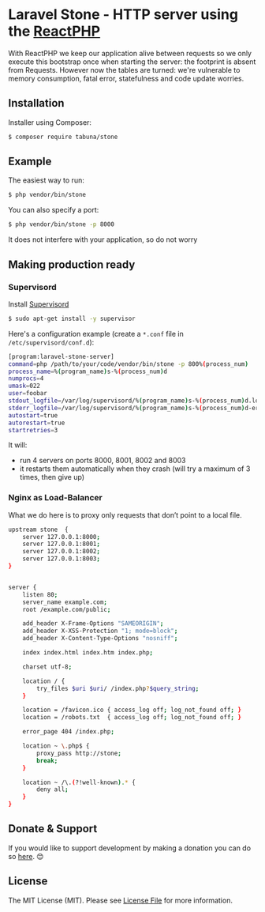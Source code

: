 

# Laravel Stone - HTTP server using the  <a href="https://reactphp.org" target="_blank">ReactPHP</a>



With ReactPHP we keep our application alive between requests so we only execute this bootstrap once when starting the server: the footprint is absent from Requests.
However now the tables are turned: we're vulnerable to memory consumption, fatal error, statefulness and code update worries.

## Installation

Installer using Composer:

```bash
$ composer require tabuna/stone
```

## Example


The easiest way to run:

```bash
$ php vendor/bin/stone
```

You can also specify a port:

```bash
$ php vendor/bin/stone -p 8000
```

It does not interfere with your application, so do not worry

## Making production ready

### Supervisord

Install <a href="http://supervisord.org/" target="_blank">Supervisord</a>

```bash
$ sudo apt-get install -y supervisor
```

Here's a configuration example (create a `*.conf` file in `/etc/supervisord/conf.d`):


```bash
[program:laravel-stone-server]
command=php /path/to/your/code/vendor/bin/stone -p 800%(process_num)
process_name=%(program_name)s-%(process_num)d
numprocs=4
umask=022
user=foobar
stdout_logfile=/var/log/supervisord/%(program_name)s-%(process_num)d.log              ; stdout log path, NONE for none; default AUTO
stderr_logfile=/var/log/supervisord/%(program_name)s-%(process_num)d-error.log        ; stderr log path, NONE for none; default AUTO
autostart=true
autorestart=true
startretries=3
```

It will:

- run 4 servers on ports 8000, 8001, 8002 and 8003
- it restarts them automatically when they crash (will try a maximum of 3 times, then give up)

### Nginx as Load-Balancer

What we do here is to proxy only requests that don’t point to a local file.

```bash
upstream stone  {
    server 127.0.0.1:8000;
    server 127.0.0.1:8001;
    server 127.0.0.1:8002;
    server 127.0.0.1:8003;
}


server {
    listen 80;
    server_name example.com;
    root /example.com/public;

    add_header X-Frame-Options "SAMEORIGIN";
    add_header X-XSS-Protection "1; mode=block";
    add_header X-Content-Type-Options "nosniff";

    index index.html index.htm index.php;

    charset utf-8;

    location / {
        try_files $uri $uri/ /index.php?$query_string;
    }

    location = /favicon.ico { access_log off; log_not_found off; }
    location = /robots.txt  { access_log off; log_not_found off; }

    error_page 404 /index.php;

    location ~ \.php$ {
        proxy_pass http://stone;
        break;
    }

    location ~ /\.(?!well-known).* {
        deny all;
    }
}
```

## Donate & Support

If you would like to support development by making a donation you can do so [here](https://www.paypal.me/tabuna/10usd). &#x1F60A;

## License

The MIT License (MIT). Please see [License File](LICENSE) for more information.
